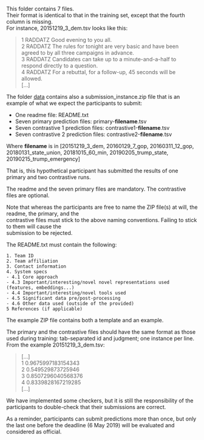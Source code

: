This folder contains 7 files.
<br>
Their format is identical to that in the training set, except that the fourth column is missing.  
For instance, 20151219_3_dem.tsv looks like this:

> 1	RADDATZ	Good evening to you all. <br>
> 2	RADDATZ	The rules for tonight are very basic and have been agreed to by all three campaigns in advance. <br>
> 3	RADDATZ	Candidates can take up to a minute-and-a-half to respond directly to a question. <br>
> 4	RADDATZ	For a rebuttal, for a follow-up, 45 seconds will be allowed. <br>
> [...]

The folder [data](../) contains also a submission_instance.zip file that is an example of what we 
expect the participants to submit: <br>

* One readme file:						README.txt <br>
* Seven primary prediction files: 		primary-__filename__.tsv <br>
* Seven contrastive 1 prediction files:	contrastive1-__filename__.tsv <br>
* Seven contrastive 2 prediction files:	contrastive2-__filename__.tsv <br>

Where __filename__ is in [20151219_3_dem, 20160129_7_gop, 20160311_12_gop, 20180131_state_union, 20181015_60_min, 20190205_trump_state, 20190215_trump_emergency]

That is, this hypothetical participant has submitted the results of one primary and two contrastive runs. <br>

The readme and the seven primary files are mandatory. The contrastive files are optional.  <br>

Note that whereas the participants are free to name the ZIP file(s) at will, the readme, the primary, and the  <br>
contrastive files must stick to the above naming conventions. Failing to stick to them will cause the <br>
submission to be rejected.<br>

The README.txt must contain the following:<br>

````
1. Team ID 
2. Team affiliation 
3. Contact information 
4. System specs
- 4.1 Core approach 
- 4.3 Important/interesting/novel novel representations used (features, embeddings...)
- 4.4 Important/interesting/novel tools used
- 4.5 Significant data pre/post-processing
- 4.6 Other data used (outside of the provided)
5 References (if applicable)
````

The example ZIP file contains both a template and an example. <br>

The primary and the contrastive files should have the same format as those used during training: tab-separated id and 
judgment; one instance per line. From the example 20151219_3_dem.tsv:

> [...] <br>
> 1	0.9675997183154343 <br>
> 2	0.549529873725946 <br>
> 3	0.8507296040568376 <br>
> 4	0.8339828167219285 <br>
> [...]

We have implemented some checkers, but it is still the responsibility of the participants to double-check that 
their submissions are correct. <br>

As a reminder, participants can submit predictions more than once, but only the last one before the deadline 
(6 May 2019) will be evaluated and considered as official. 
